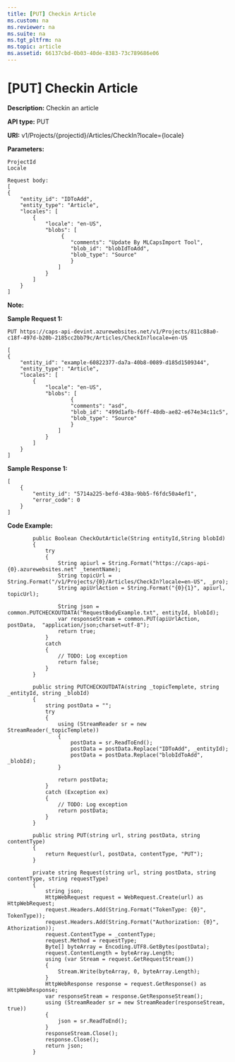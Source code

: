 ```yaml
---
title: [PUT] Checkin Article
ms.custom: na
ms.reviewer: na
ms.suite: na
ms.tgt_pltfrm: na
ms.topic: article
ms.assetid: 66137cbd-0b03-40de-8383-73c789686e06
---
```

# [PUT] Checkin Article
**Description:** Checkin an article  

**API type:** PUT

**URI:** v1/Projects/{projectid}/Articles/CheckIn?locale={locale}

**Parameters:**  

	ProjectId  
	Locale  
	  
	Request body:  
	[
    {
        "entity_id": "IDToAdd",
        "entity_type": "Article",
        "locales": [
            {
                "locale": "en-US",
                "blobs": [
                   	 {
                        "comments": "Update By MLCapsImport Tool",
                        "blob_id": "blobIdToAdd",
                        "blob_type": "Source"
                    	}
                	]
            	}
        	]
    	}
	]
	  
**Note:**  

**Sample Request 1:** 

	PUT https://caps-api-devint.azurewebsites.net/v1/Projects/811c88a0-c18f-497d-b20b-2185cc2bb79c/Articles/CheckIn?locale=en-US
	  
	[
    {
        "entity_id": "example-60822377-da7a-40b8-0089-d185d1509344",
        "entity_type": "Article",
        "locales": [
            {
                "locale": "en-US",
                "blobs": [
                    	{
                        "comments": "asd",
                        "blob_id": "499d1afb-f6ff-48db-ae82-e674e34c11c5",
                        "blob_type": "Source"
                    	}
                	]
            	}
        	]
    	}
	]
  
	  
**Sample Response 1:** 

	[
    	{
        	"entity_id": "5714a225-befd-438a-9bb5-f6fdc50a4ef1",
        	"error_code": 0
    	}
	]
 
	
**Code Example:**
```
        public Boolean CheckOutArticle(String entityId,String blobId)
        {
            try
            {
                String apiurl = String.Format("https://caps-api-{0}.azurewebsites.net" _tenentName);
                String topicUrl = String.Format("/v1/Projects/{0}/Articles/CheckIn?locale=en-US", _pro);
                String apiUrlAction = String.Format("{0}{1}", apiurl, topicUrl);

                String json = common.PUTCHECKOUTDATA("RequestBodyExample.txt", entityId, blobId);
                var responseStream = common.PUT(apiUrlAction, postData,  "application/json;charset=utf-8");
                return true;
            }
            catch
            {
                // TODO: Log exception
                return false;
            }
        }
		
		public string PUTCHECKOUTDATA(string _topicTemplete, string _entityId, string _blobId)
        {
            string postData = "";
            try
            {
                using (StreamReader sr = new StreamReader(_topicTemplete))
                {
                    postData = sr.ReadToEnd();
                    postData = postData.Replace("IDToAdd", _entityId);
                    postData = postData.Replace("blobIdToAdd", _blobId);
                }

                return postData;
            }
            catch (Exception ex)
            {
                // TODO: Log exception
                return postData;
            }
        }
		
		public string PUT(string url, string postData, string contentType)
        {
            return Request(url, postData, contentType, "PUT");
        }
        
        private string Request(string url, string postData, string contentType, string requestType)
        {
            string json;
            HttpWebRequest request = WebRequest.Create(url) as HttpWebRequest;
            request.Headers.Add(String.Format("TokenType: {0}", TokenType));
            request.Headers.Add(String.Format("Authorization: {0}", Athorization));
            request.ContentType = _contentType;
            request.Method = requestType;
            Byte[] byteArray = Encoding.UTF8.GetBytes(postData);
            request.ContentLength = byteArray.Length;
            using (var Stream = request.GetRequestStream())
            {
                Stream.Write(byteArray, 0, byteArray.Length);
            }
            HttpWebResponse response = request.GetResponse() as HttpWebResponse;
            var responseStream = response.GetResponseStream();
            using (StreamReader sr = new StreamReader(responseStream, true))
            {
                json = sr.ReadToEnd();
            }
            responseStream.Close();
            response.Close();
            return json;
        }

```
